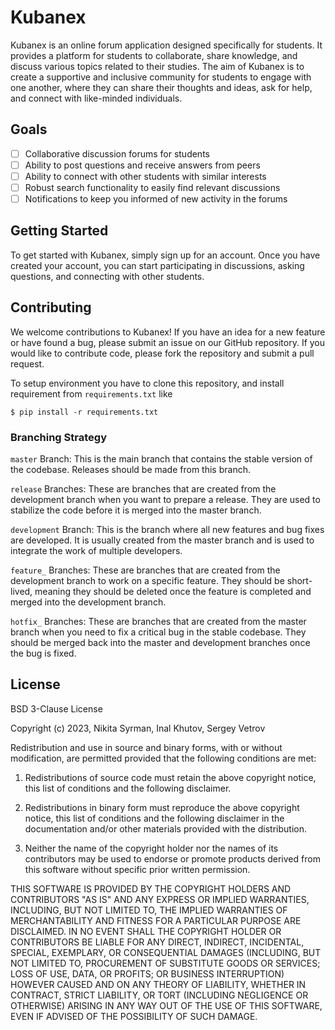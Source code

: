 # Kubanex

Kubanex is an online forum application designed specifically for students. It provides a platform for students to collaborate, share knowledge, and discuss various topics related to their studies. The aim of Kubanex is to create a supportive and inclusive community for students to engage with one another, where they can share their thoughts and ideas, ask for help, and connect with like-minded individuals.

## Goals

- [ ] Collaborative discussion forums for students
- [ ] Ability to post questions and receive answers from peers
- [ ] Ability to connect with other students with similar interests
- [ ] Robust search functionality to easily find relevant discussions
- [ ] Notifications to keep you informed of new activity in the forums

## Getting Started

To get started with Kubanex, simply sign up for an account. Once you have created your account, you can start participating in discussions, asking questions, and connecting with other students.

## Contributing

We welcome contributions to Kubanex! If you have an idea for a new feature or have found a bug, please submit an issue on our GitHub repository. If you would like to contribute code, please fork the repository and submit a pull request.

To setup environment you have to clone this repository, and install requirement from `requirements.txt` like

```$ pip install -r requirements.txt```

### Branching Strategy

`master` Branch: This is the main branch that contains the stable version of the codebase. Releases should be made from this branch.

`release` Branches: These are branches that are created from the development branch when you want to prepare a release. They are used to stabilize the code before it is merged into the master branch.

`development` Branch: This is the branch where all new features and bug fixes are developed. It is usually created from the master branch and is used to integrate the work of multiple developers.

`feature_` Branches: These are branches that are created from the development branch to work on a specific feature. They should be short-lived, meaning they should be deleted once the feature is completed and merged into the development branch.

`hotfix_` Branches: These are branches that are created from the master branch when you need to fix a critical bug in the stable codebase. They should be merged back into the master and development branches once the bug is fixed.

## License

BSD 3-Clause License

Copyright (c) 2023, Nikita Syrman, Inal Khutov, Sergey Vetrov

Redistribution and use in source and binary forms, with or without
modification, are permitted provided that the following conditions are met:

1. Redistributions of source code must retain the above copyright notice, this
   list of conditions and the following disclaimer.

2. Redistributions in binary form must reproduce the above copyright notice,
   this list of conditions and the following disclaimer in the documentation
   and/or other materials provided with the distribution.

3. Neither the name of the copyright holder nor the names of its
   contributors may be used to endorse or promote products derived from
   this software without specific prior written permission.

THIS SOFTWARE IS PROVIDED BY THE COPYRIGHT HOLDERS AND CONTRIBUTORS "AS IS"
AND ANY EXPRESS OR IMPLIED WARRANTIES, INCLUDING, BUT NOT LIMITED TO, THE
IMPLIED WARRANTIES OF MERCHANTABILITY AND FITNESS FOR A PARTICULAR PURPOSE ARE
DISCLAIMED. IN NO EVENT SHALL THE COPYRIGHT HOLDER OR CONTRIBUTORS BE LIABLE
FOR ANY DIRECT, INDIRECT, INCIDENTAL, SPECIAL, EXEMPLARY, OR CONSEQUENTIAL
DAMAGES (INCLUDING, BUT NOT LIMITED TO, PROCUREMENT OF SUBSTITUTE GOODS OR
SERVICES; LOSS OF USE, DATA, OR PROFITS; OR BUSINESS INTERRUPTION) HOWEVER
CAUSED AND ON ANY THEORY OF LIABILITY, WHETHER IN CONTRACT, STRICT LIABILITY,
OR TORT (INCLUDING NEGLIGENCE OR OTHERWISE) ARISING IN ANY WAY OUT OF THE USE
OF THIS SOFTWARE, EVEN IF ADVISED OF THE POSSIBILITY OF SUCH DAMAGE.

